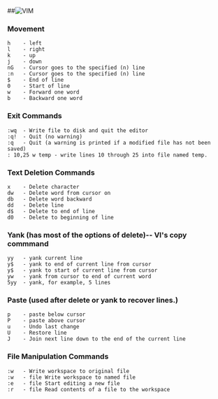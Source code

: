 ##![VIM](https://s3.amazonaws.com/gogo-knows/Linux.png)

### Movement

    h    - left
    l    - right
    k    - up
    j    - down
    nG   - Cursor goes to the specified (n) line
    :n   - Cursor goes to the specified (n) line
    $    - End of line
    0    - Start of line
    w    - Forward one word
    b    - Backward one word
    
### Exit Commands

    :wq  - Write file to disk and quit the editor
    :q!  - Quit (no warning)
    :q   - Quit (a warning is printed if a modified file has not been saved)
    : 10,25 w temp - write lines 10 through 25 into file named temp.
    
### Text Deletion Commands

    x    - Delete character
    dw   - Delete word from cursor on
    db   - Delete word backward
    dd   - Delete line
    d$   - Delete to end of line
    d0   - Delete to beginning of line

### Yank (has most of the options of delete)-- VI's copy commmand

    yy   - yank current line
    y$   - yank to end of current line from cursor
    y$   - yank to start of current line from cursor
    yw   - yank from cursor to end of current word
    5yy  - yank, for example, 5 lines

### Paste (used after delete or yank to recover lines.)
    
    p    - paste below cursor
    P    - paste above cursor
    u    - Undo last change
    U    - Restore line
    J    - Join next line down to the end of the current line

### File Manipulation Commands

    :w   - Write workspace to original file
    :w   - file Write workspace to named file
    :e   - file Start editing a new file
    :r   - file Read contents of a file to the workspace

